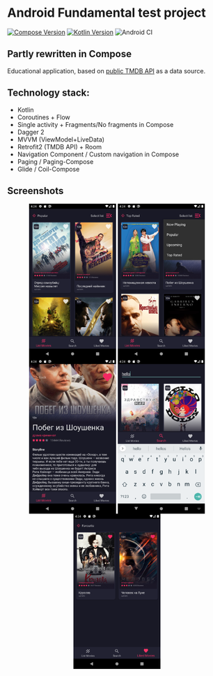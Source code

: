 # Android Fundamental test project

[![Compose Version](https://img.shields.io/badge/Jetpack%20Compose-1.1.0--alpha06-yellow)](https://developer.android.com/jetpack/compose)
[![Kotlin Version](https://img.shields.io/badge/Kotlin-1.5.31-blue.svg)](https://kotlinlang.org)
![Android CI](https://github.com/phansier/AFProject/workflows/Android%20CI/badge.svg?branch=master)

## Partly rewritten in Compose

Educational application, based on [public TMDB API](https://www.themoviedb.org/) as a data source.


## Technology stack:

* Kotlin
* Coroutines + Flow
* Single activity + Fragments/No fragments in Compose
* Dagger 2
* MVVM (ViewModel+LiveData)
* Retrofit2 (TMDB API) + Room
* Navigation Component / Custom navigation in Compose
* Paging / Paging-Compose
* Glide / Coil-Compose

## Screenshots

<p align="center">

  <img src="main_screen.png" align="center"  width="200" >

  <img src="main_screen_select.png" align="center" width="200" >

  <img src="details.png" align="center" width="200" >

  <img src="search.png" align="center" width="200" >

  <img src="saved.png" align="center" width="200" >

</p>
